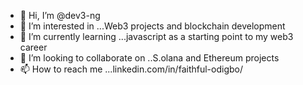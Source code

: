 - 👋 Hi, I’m @dev3-ng
- 👀 I’m interested in ...Web3 projects and blockchain development 
- 🌱 I’m currently learning ...javascript as a starting point to my web3 career
- 💞️ I’m looking to collaborate on ..S.olana and Ethereum projects
- 📫 How to reach me ...linkedin.com/in/faithful-odigbo/

<!---
dev3-ng/dev3-ng is a ✨ special ✨ repository because its `README.md` (this file) appears on your GitHub profile.
You can click the Preview link to take a look at your changes.
--->
